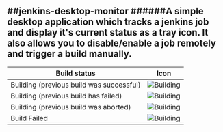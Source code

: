 ##jenkins-desktop-monitor
######A simple desktop application which tracks a jenkins job and display it's current status as a tray icon. It also allows you to disable/enable a job remotely and trigger a build manually.
---

| Build status  | Icon  |
| ------------- |:-----:|
| Building (previous build was successful)     | ![Building](http://bandola.github.com/jenkins-desktop-monitor/img/building-green.png) |
| Building (previous build has failed)     | ![Building](http://bandola.github.com/jenkins-desktop-monitor/img/building-red.png) |
| Building (previous build was aborted)     | ![Building](http://bandola.github.com/jenkins-desktop-monitor/img/building-gray.png) |
| Build Failed | ![Building](http://bandola.github.com/jenkins-desktop-monitor/img/build-failed.png) |
